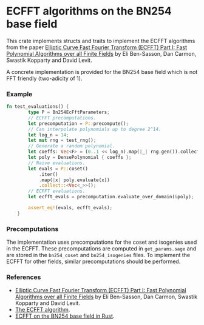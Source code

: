 # ECFFT algorithms on the BN254 base field
This crate implements structs and traits to implement the ECFFT algorithms from the paper [Elliptic Curve Fast Fourier Transform (ECFFT) Part I: Fast Polynomial Algorithms over all Finite Fields](https://arxiv.org/abs/2107.08473) by Eli Ben-Sasson, Dan Carmon, Swastik Kopparty and David Levit.

A concrete implementation is provided for the BN254 base field which is not FFT friendly (two-adicity of 1).

### Example
```rust
fn test_evaluations() {
        type P = Bn254EcFftParameters;
        // ECFFT precomputations.
        let precomputation = P::precompute();
        // Can interpolate polynomials up to degree 2^14.
        let log_n = 14;
        let mut rng = test_rng();
        // Generate a random polynomial.
        let coeffs: Vec<F> = (0..1 << log_n).map(|_| rng.gen()).collect();
        let poly = DensePolynomial { coeffs };
        // Naive evaluations.
        let evals = P::coset()
            .iter()
            .map(|x| poly.evaluate(x))
            .collect::<Vec<_>>();
        // ECFFT evaluations.
        let ecfft_evals = precomputation.evaluate_over_domain(&poly);

        assert_eq!(evals, ecfft_evals);
    }
```

### Precomputations
The implementation uses precomputations for the coset and isogenies used in the ECFFT. These precomputations are computed in `get_params.sage` and are stored in the `bn254_coset` and `bn254_isogenies` files.
To implement the ECFFT for other fields, similar precomputations should be performed.

### References
- [Elliptic Curve Fast Fourier Transform (ECFFT) Part I: Fast Polynomial Algorithms over all Finite Fields](https://arxiv.org/abs/2107.08473) by Eli Ben-Sasson, Dan Carmon, Swastik Kopparty and David Levit.
- [The ECFFT algorithm](https://solvable.group/posts/ecfft/).
- [ECFFT on the BN254 base field in Rust](https://solvable.group/posts/ecfft-bn254/).
